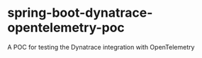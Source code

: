 # spring-boot-dynatrace-opentelemetry-poc
A POC for testing the Dynatrace integration with OpenTelemetry
